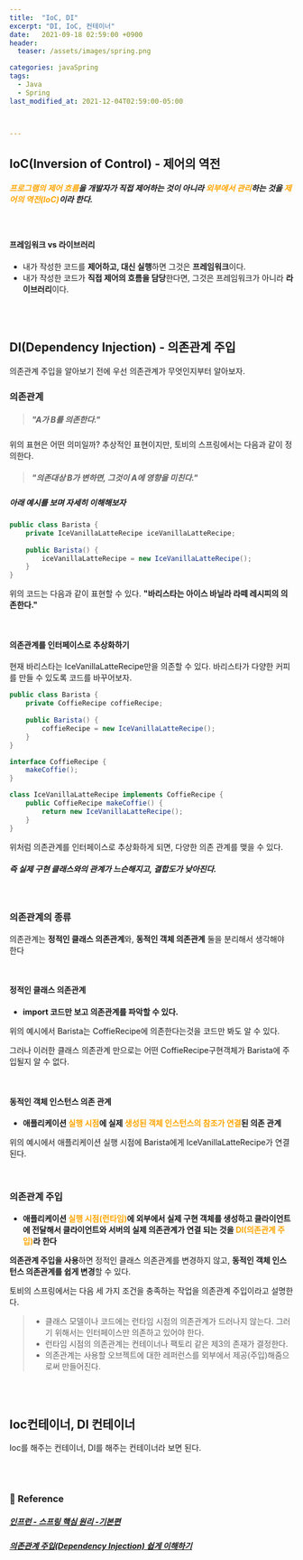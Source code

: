 ```yaml
---
title:  "IoC, DI"
excerpt: "DI, IoC, 컨테이너"
date:   2021-09-18 02:59:00 +0900
header:
  teaser: /assets/images/spring.png

categories: javaSpring
tags:
  - Java
  - Spring
last_modified_at: 2021-12-04T02:59:00-05:00



---
```


## IoC(Inversion of Control) - 제어의 역전

##### <span style="color:Orange">프로그램의 제어 흐름</span>을 개발자가 직접 제어하는 것이 아니라 <span style="color:Orange">외부에서 관리</span>하는 것을 <span style="color:Orange">제어의 역전(IoC)</span>이라 한다.

<br/>

#### 프레임워크 vs 라이브러리

- 내가 작성한 코드를 **제어하고, 대신 실행**하면 그것은 **프레임워크**이다.
- 내가 작성한 코드가 **직접 제어의 흐름을 담당**한다면, 그것은 프레임워크가 아니라 **라이브러리**이다. 

 <br/>

 <br/>

## DI(Dependency Injection) - 의존관계 주입

의존관계 주입을 알아보기 전에 우선 의존관계가 무엇인지부터 알아보자.

### 의존관계

> ##### "A가 B를 의존한다."

위의 표현은 어떤 의미일까? 추상적인 표현이지만, 토비의 스프링에서는 다음과 같이 정의한다.

> ##### "의존대상 B가 변하면, 그것이 A에 영향을 미친다."

##### 아래 예시를 보며 자세히 이해해보자

```java
public class Barista {
	private IceVanillaLatteRecipe iceVanillaLatteRecipe;
	
	public Barista() {
        iceVanillaLatteRecipe = new IceVanillaLatteRecipe();        
    }
}
```

위의 코드는 다음과 같이 표현할 수 있다. **"바리스타는 아이스 바닐라 라떼 레시피의 의존한다."**

 <br/>

#### 의존관계를 인터페이스로 추상화하기

현재 바리스타는 IceVanillaLatteRecipe만을 의존할 수 있다. 바리스타가 다양한 커피를 만들 수 있도록 코드를 바꾸어보자.

```java
public class Barista {
	private CoffieRecipe coffieRecipe;
	
	public Barista() {
        coffieRecipe = new IceVanillaLatteRecipe();        
    }
}

interface CoffieRecipe {
    makeCoffie();
} 

class IceVanillaLatteRecipe implements CoffieRecipe {
    public CoffieRecipe makeCoffie() {
        return new IceVanillaLatteRecipe();
    }
}
```

위처럼 의존관계를 인터페이스로 추상화하게 되면, 다양한 의존 관계를 맺을 수 있다.

##### 즉 실제 구현 클래스와의 관계가 느슨해지고, 결합도가 낮아진다.

 <br/>

### 의존관계의 종류

의존관계는 **정적인 클래스 의존관계**와, **동적인 객체 의존관계** 둘을 분리해서 생각해야 한다

 <br/>

#### 정적인 클래스 의존관계

- **import 코드만 보고 의존관계를 파악할 수 있다.**

위의 예시에서 Barista는 CoffieRecipe에 의존한다는것을 코드만 봐도 알 수 있다.

그러나 이러한 클래스 의존관계 만으로는 어떤 CoffieRecipe구현객체가 Barista에 주입될지 알 수 없다.

<br/>

#### 동적인 객체 인스턴스 의존 관계

- **애플리케이션 <span style="color:Orange">실행 시점</span>에 실제 <span style="color:Orange">생성된 객체 인스턴스의 참조가 연결</span>된 의존 관계** 

위의 예시에서 애플리케이션 실행 시점에 Barista에게 IceVanillaLatteRecipe가 연결된다.

 <br/>

### 의존관계 주입

- **애플리케이션 <span style="color:Orange">실행 시점(런타임)</span>에 외부에서 실제 구현 객체를 생성하고 클라이언트에 전달해서 클라이언트와 서버의 실제 의존관계가 연결 되는 것을 <span style="color:Orange">DI(의존관계 주입)</span>라 한다**

**의존관계 주입을 사용**하면 정적인 클래스 의존관계를 변경하지 않고, **동적인 객체 인스턴스 의존관계를 쉽게 변경**할 수 있다.

토비의 스프링에서는 다음 세 가지 조건을 충족하는 작업을 의존관계 주입이라고 설명한다.

> - 클래스 모델이나 코드에는 런타임 시점의 의존관계가 드러나지 않는다. 그러기 위해서는 인터페이스만 의존하고 있어야 한다. 
> - 런타임 시점의 의존관계는 컨테이너나 팩토리 같은 제3의 존재가 결정한다.
> - 의존관계는 사용할 오브젝트에 대한 레퍼런스를 외부에서 제공(주입)해줌으로써 만들어진다.

 <br/>

 <br/>

## Ioc컨테이너, DI 컨테이너

Ioc를 해주는 컨테이너, DI를 해주는 컨테이너라 보면 된다. 

<br/>

<br/>

### 📔 Reference

##### [인프런 - 스프링 핵심 원리 -기본편](https://www.inflearn.com/course/%EC%8A%A4%ED%94%84%EB%A7%81-%ED%95%B5%EC%8B%AC-%EC%9B%90%EB%A6%AC-%EA%B8%B0%EB%B3%B8%ED%8E%B8/dashboard)

##### [의존관계 주입(Dependency Injection) 쉽게 이해하기](https://tecoble.techcourse.co.kr/post/2021-04-27-dependency-injection/)



